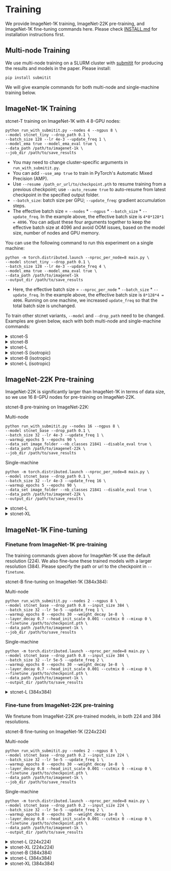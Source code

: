 # Training

We provide ImageNet-1K training, ImageNet-22K pre-training, and ImageNet-1K fine-tuning commands here.
Please check [INSTALL.md](INSTALL.md) for installation instructions first.

## Multi-node Training
We use multi-node training on a SLURM cluster with [submitit](https://github.com/facebookincubator/submitit) for producing the results and models in the paper. Please install:
```
pip install submitit
```
We will give example commands for both multi-node and single-machine training below.

## ImageNet-1K Training 
stcnet-T training on ImageNet-1K with 4 8-GPU nodes:
```
python run_with_submitit.py --nodes 4 --ngpus 8 \
--model stcnet_tiny --drop_path 0.1 \
--batch_size 128 --lr 4e-3 --update_freq 1 \
--model_ema true --model_ema_eval true \
--data_path /path/to/imagenet-1k \
--job_dir /path/to/save_results
```

- You may need to change cluster-specific arguments in `run_with_submitit.py`.
- You can add `--use_amp true` to train in PyTorch's Automatic Mixed Precision (AMP).
- Use `--resume /path_or_url/to/checkpoint.pth` to resume training from a previous checkpoint; use `--auto_resume true` to auto-resume from latest checkpoint in the specified output folder.
- `--batch_size`: batch size per GPU; `--update_freq`: gradient accumulation steps.
- The effective batch size = `--nodes` * `--ngpus` * `--batch_size` * `--update_freq`. In the example above, the effective batch size is `4*8*128*1 = 4096`. You can adjust these four arguments together to keep the effective batch size at 4096 and avoid OOM issues, based on the model size, number of nodes and GPU memory.

You can use the following command to run this experiment on a single machine: 
```
python -m torch.distributed.launch --nproc_per_node=8 main.py \
--model stcnet_tiny --drop_path 0.1 \
--batch_size 128 --lr 4e-3 --update_freq 4 \
--model_ema true --model_ema_eval true \
--data_path /path/to/imagenet-1k 
--output_dir /path/to/save_results
```

- Here, the effective batch size = `--nproc_per_node` * `--batch_size` * `--update_freq`. In the example above, the effective batch size is `8*128*4 = 4096`. Running on one machine, we increased `update_freq` so that the total batch size is unchanged.

To train other stcnet variants, `--model` and `--drop_path` need to be changed. Examples are given below, each with both multi-node and single-machine commands:

<details>
<summary>
stcnet-S
</summary>

Multi-node
```
python run_with_submitit.py --nodes 4 --ngpus 8 \
--model stcnet_small --drop_path 0.4 \
--batch_size 128 --lr 4e-3 --update_freq 1 \
--model_ema true --model_ema_eval true \
--data_path /path/to/imagenet-1k \
--job_dir /path/to/save_results
```

Single-machine
```
python -m torch.distributed.launch --nproc_per_node=8 main.py \
--model stcnet_small --drop_path 0.4 \
--batch_size 128 --lr 4e-3 --update_freq 4 \
--model_ema true --model_ema_eval true \
--data_path /path/to/imagenet-1k \
--output_dir /path/to/save_results
```
</details>
<details>
<summary>
stcnet-B
</summary>

Multi-node
```
python run_with_submitit.py --nodes 4 --ngpus 8 \
--model stcnet_base --drop_path 0.5 \
--batch_size 128 --lr 4e-3 --update_freq 1 \
--model_ema true --model_ema_eval true \
--data_path /path/to/imagenet-1k \
--job_dir /path/to/save_results
``` 

Single-machine
```
python -m torch.distributed.launch --nproc_per_node=8 main.py \
--model stcnet_base --drop_path 0.5 \
--batch_size 128 --lr 4e-3 --update_freq 4 \
--model_ema true --model_ema_eval true \
--data_path /path/to/imagenet-1k \
--output_dir /path/to/save_results
``` 

</details>
<details>
<summary>
stcnet-L
</summary>

Multi-node
```
python run_with_submitit.py --nodes 8 --ngpus 8 \
--model stcnet_large --drop_path 0.5 \
--batch_size 64 --lr 4e-3 --update_freq 1 \
--model_ema true --model_ema_eval true \
--data_path /path/to/imagenet-1k \
--job_dir /path/to/save_results
``` 

Single-machine
```
python -m torch.distributed.launch --nproc_per_node=8 main.py \
--model stcnet_large --drop_path 0.5 \
--batch_size 64 --lr 4e-3 --update_freq 8 \
--model_ema true --model_ema_eval true \
--data_path /path/to/imagenet-1k \
--output_dir /path/to/save_results
``` 

</details>

<details>
<summary>
stcnet-S (isotropic)
</summary>

Multi-node
```
python run_with_submitit.py --nodes 4 --ngpus 8 \
--model stcnet_isotropic_small --drop_path 0.1 \
--batch_size 128 --lr 4e-3 --update_freq 1 \
--layer_scale_init_value 0 \
--warmup_epochs 50 --model_ema true --model_ema_eval true \
--data_path /path/to/imagenet-1k \
--job_dir /path/to/save_results
``` 

Single-machine 
```
python -m torch.distributed.launch --nproc_per_node=8 main.py \
--model stcnet_isotropic_small --drop_path 0.1 \
--batch_size 128 --lr 4e-3 --update_freq 4 \
--layer_scale_init_value 0 \
--warmup_epochs 50 --model_ema true --model_ema_eval true \
--data_path /path/to/imagenet-1k \
--output_dir /path/to/save_results
``` 

</details>

<details>
<summary>
stcnet-B (isotropic)
</summary>

Multi-node
```
python run_with_submitit.py --nodes 4 --ngpus 8 \
--model stcnet_isotropic_base --drop_path 0.2 \
--batch_size 128 --lr 4e-3 --update_freq 1 \
--layer_scale_init_value 0 \
--warmup_epochs 50 --model_ema true --model_ema_eval true \
--data_path /path/to/imagenet-1k \
--job_dir /path/to/save_results
``` 

Single-machine 
```
python -m torch.distributed.launch --nproc_per_node=8 main.py \
--model stcnet_isotropic_base --drop_path 0.2 \
--batch_size 128 --lr 4e-3 --update_freq 4 \
--layer_scale_init_value 0 \
--warmup_epochs 50 --model_ema true --model_ema_eval true \
--data_path /path/to/imagenet-1k \
--output_dir /path/to/save_results
``` 

</details>

<details>
<summary>
stcnet-L (isotropic)
</summary>

Multi-node
```
python run_with_submitit.py --nodes 8 --ngpus 8 \
--model stcnet_isotropic_large --drop_path 0.5 \
--batch_size 64 --lr 4e-3 --update_freq 1 \
--warmup_epochs 50 --model_ema true --model_ema_eval true \
--data_path /path/to/imagenet-1k \
--job_dir /path/to/save_results
``` 

Single-machine
```
python -m torch.distributed.launch --nproc_per_node=8 main.py \
--model stcnet_isotropic_large --drop_path 0.5 \
--batch_size 64 --lr 4e-3 --update_freq 8 \
--warmup_epochs 50 --model_ema true --model_ema_eval true \
--data_path /path/to/imagenet-1k \
--output_dir /path/to/save_results
``` 

</details>

## ImageNet-22K Pre-training
ImageNet-22K is significantly larger than ImageNet-1K in terms of data size, so we use 16 8-GPU nodes for pre-training on ImageNet-22K.

stcnet-B pre-training on ImageNet-22K:

Multi-node
```
python run_with_submitit.py --nodes 16 --ngpus 8 \
--model stcnet_base --drop_path 0.1 \
--batch_size 32 --lr 4e-3 --update_freq 1 \
--warmup_epochs 5 --epochs 90 \
--data_set image_folder --nb_classes 21841 --disable_eval true \
--data_path /path/to/imagenet-22k \
--job_dir /path/to/save_results
```

Single-machine
```
python -m torch.distributed.launch --nproc_per_node=8 main.py \
--model stcnet_base --drop_path 0.1 \
--batch_size 32 --lr 4e-3 --update_freq 16 \
--warmup_epochs 5 --epochs 90 \
--data_set image_folder --nb_classes 21841 --disable_eval true \
--data_path /path/to/imagenet-22k \
--output_dir /path/to/save_results
```

<details>
<summary>
stcnet-L
</summary>

Multi-node
```
python run_with_submitit.py --nodes 16 --ngpus 8 \
--model stcnet_large --drop_path 0.1 \
--batch_size 32 --lr 4e-3 --update_freq 1 \
--warmup_epochs 5 --epochs 90 \
--data_set image_folder --nb_classes 21841 --disable_eval true \
--data_path /path/to/imagenet-22k \
--job_dir /path/to/save_results
``` 
    
Single-machine
```
python -m torch.distributed.launch --nproc_per_node=8 main.py \
--model stcnet_large --drop_path 0.1 \
--batch_size 32 --lr 4e-3 --update_freq 16 \
--warmup_epochs 5 --epochs 90 \
--data_set image_folder --nb_classes 21841 --disable_eval true \
--data_path /path/to/imagenet-22k \
--output_dir /path/to/save_results
``` 

</details>

<details>
<summary>
stcnet-XL
</summary>

Multi-node
```
python run_with_submitit.py --nodes 16 --ngpus 8 \
--model stcnet_xlarge --drop_path 0.2 \
--batch_size 32 --lr 4e-3 --update_freq 1 \
--warmup_epochs 5 --epochs 90 \
--data_set image_folder --nb_classes 21841 --disable_eval true \
--data_path /path/to/imagenet-22k \
--job_dir /path/to/save_results
``` 
    
Single-machine
```
python -m torch.distributed.launch --nproc_per_node=8 main.py \
--model stcnet_xlarge --drop_path 0.2 \
--batch_size 32 --lr 4e-3 --update_freq 16 \
--warmup_epochs 5 --epochs 90 \
--data_set image_folder --nb_classes 21841 --disable_eval true \
--data_path /path/to/imagenet-22k \
--output_dir /path/to/save_results
``` 

</details>


## ImageNet-1K Fine-tuning
### Finetune from ImageNet-1K pre-training 
The training commands given above for ImageNet-1K use the default resolution (224). We also fine-tune these trained models with a larger resolution (384). Please specify the path or url to the checkpoint in `--finetune`.

stcnet-B fine-tuning on ImageNet-1K (384x384):

Multi-node
```
python run_with_submitit.py --nodes 2 --ngpus 8 \
--model stcnet_base --drop_path 0.8 --input_size 384 \
--batch_size 32 --lr 5e-5 --update_freq 1 \
--warmup_epochs 0 --epochs 30 --weight_decay 1e-8  \
--layer_decay 0.7 --head_init_scale 0.001 --cutmix 0 --mixup 0 \
--finetune /path/to/checkpoint.pth \
--data_path /path/to/imagenet-1k \
--job_dir /path/to/save_results
```

Single-machine
```
python -m torch.distributed.launch --nproc_per_node=8 main.py \
--model stcnet_base --drop_path 0.8 --input_size 384 \
--batch_size 32 --lr 5e-5 --update_freq 2 \
--warmup_epochs 0 --epochs 30 --weight_decay 1e-8  \
--layer_decay 0.7 --head_init_scale 0.001 --cutmix 0 --mixup 0 \
--finetune /path/to/checkpoint.pth \
--data_path /path/to/imagenet-1k \
--output_dir /path/to/save_results
```

<details>
<summary>
stcnet-L (384x384)
</summary>

Multi-node
```
python run_with_submitit.py --nodes 2 --ngpus 8 \
--model stcnet_large --drop_path 0.95 --input_size 384 \
--batch_size 32 --lr 5e-5 --update_freq 1 \
--warmup_epochs 0 --epochs 30 --weight_decay 1e-8  \
--layer_decay 0.7 --head_init_scale 0.001 --cutmix 0 --mixup 0 \
--finetune /path/to/checkpoint.pth \
--data_path /path/to/imagenet-1k \
--job_dir /path/to/save_results
``` 

Single-machine
```
python -m torch.distributed.launch --nproc_per_node=8 main.py \
--model stcnet_large --drop_path 0.95 --input_size 384 \
--batch_size 32 --lr 5e-5 --update_freq 2 \
--warmup_epochs 0 --epochs 30 --weight_decay 1e-8  \
--layer_decay 0.7 --head_init_scale 0.001 --cutmix 0 --mixup 0 \
--finetune /path/to/checkpoint.pth \
--data_path /path/to/imagenet-1k \
--output_dir /path/to/save_results
``` 

- The fine-tuning for ImageNet-1K pre-trained stcnet-L starts from the best ema weights during pre-training. You can add `--model_key model_ema` to load from a saved checkpoint that has `model_ema` as a key (e.g., obtained by training with `--model_ema true`), to load ema weights. Note that our provided pre-trained checkpoints only have `model` as the only key.

</details>

### Fine-tune from ImageNet-22K pre-training
We finetune from ImageNet-22K pre-trained models, in both 224 and 384 resolutions.

stcnet-B fine-tuning on ImageNet-1K (224x224)

Multi-node
```
python run_with_submitit.py --nodes 2 --ngpus 8 \
--model stcnet_base --drop_path 0.2 --input_size 224 \
--batch_size 32 --lr 5e-5 --update_freq 1 \
--warmup_epochs 0 --epochs 30 --weight_decay 1e-8  \
--layer_decay 0.8 --head_init_scale 0.001 --cutmix 0 --mixup 0 \
--finetune /path/to/checkpoint.pth \
--data_path /path/to/imagenet-1k \
--job_dir /path/to/save_results
```

Single-machine
```
python -m torch.distributed.launch --nproc_per_node=8 main.py \
--model stcnet_base --drop_path 0.2 --input_size 224 \
--batch_size 32 --lr 5e-5 --update_freq 2 \
--warmup_epochs 0 --epochs 30 --weight_decay 1e-8  \
--layer_decay 0.8 --head_init_scale 0.001 --cutmix 0 --mixup 0 \
--finetune /path/to/checkpoint.pth \
--data_path /path/to/imagenet-1k \
--output_dir /path/to/save_results
```

<details>
<summary>
stcnet-L (224x224)
</summary>

Multi-node
```
python run_with_submitit.py --nodes 2 --ngpus 8 \
--model stcnet_large --drop_path 0.3 --input_size 224 \
--batch_size 32 --lr 5e-5 --update_freq 1 \
--warmup_epochs 0 --epochs 30 --weight_decay 1e-8  \
--layer_decay 0.8 --head_init_scale 0.001 --cutmix 0 --mixup 0 \
--finetune /path/to/checkpoint.pth \
--data_path /path/to/imagenet-1k \
--job_dir /path/to/save_results
``` 

Single-machine
```
python -m torch.distributed.launch --nproc_per_node=8 main.py \
--model stcnet_large --drop_path 0.3 --input_size 224 \
--batch_size 32 --lr 5e-5 --update_freq 2 \
--warmup_epochs 0 --epochs 30 --weight_decay 1e-8  \
--layer_decay 0.8 --head_init_scale 0.001 --cutmix 0 --mixup 0 \
--finetune /path/to/checkpoint.pth \
--data_path /path/to/imagenet-1k \
--output_dir /path/to/save_results
``` 

</details>

<details>
<summary>
stcnet-XL (224x224)
</summary>

Multi-node
```
python run_with_submitit.py --nodes 4 --ngpus 8 \
--model stcnet_xlarge --drop_path 0.4 --input_size 224 \
--batch_size 16 --lr 5e-5 --update_freq 1 \
--warmup_epochs 0 --epochs 30 --weight_decay 1e-8  \
--layer_decay 0.8 --head_init_scale 0.001 --cutmix 0 --mixup 0 \
--finetune /path/to/checkpoint.pth \
--data_path /path/to/imagenet-1k \
--job_dir /path/to/save_results \
--model_ema true --model_ema_eval true
``` 

Single-machine
```
python -m torch.distributed.launch --nproc_per_node=8 main.py \
--model stcnet_xlarge --drop_path 0.4 --input_size 224 \
--batch_size 16 --lr 5e-5 --update_freq 4 \
--warmup_epochs 0 --epochs 30 --weight_decay 1e-8  \
--layer_decay 0.8 --head_init_scale 0.001 --cutmix 0 --mixup 0 \
--finetune /path/to/checkpoint.pth \
--data_path /path/to/imagenet-1k \
--output_dir /path/to/save_results \
--model_ema true --model_ema_eval true
``` 

</details>

<details>
<summary>
stcnet-B (384x384)
</summary>

Multi-node
```
python run_with_submitit.py --nodes 4 --ngpus 8 \
--model stcnet_base --drop_path 0.2 --input_size 384 \
--batch_size 16 --lr 5e-5 --update_freq 1 \
--warmup_epochs 0 --epochs 30 --weight_decay 1e-8  \
--layer_decay 0.8 --head_init_scale 0.001 --cutmix 0 --mixup 0 \
--finetune /path/to/checkpoint.pth \
--data_path /path/to/imagenet-1k \
--job_dir /path/to/save_results
``` 

Single-machine   
```
python -m torch.distributed.launch --nproc_per_node=8 main.py \
--model stcnet_base --drop_path 0.2 --input_size 384 \
--batch_size 16 --lr 5e-5 --update_freq 4 \
--warmup_epochs 0 --epochs 30 --weight_decay 1e-8  \
--layer_decay 0.8 --head_init_scale 0.001 --cutmix 0 --mixup 0 \
--finetune /path/to/checkpoint.pth \
--data_path /path/to/imagenet-1k \
--output_dir /path/to/save_results
``` 

</details>

<details>
<summary>
stcnet-L (384x384)
</summary>

Multi-node
```
python run_with_submitit.py --nodes 4 --ngpus 8 \
--model stcnet_large --drop_path 0.3 --input_size 384 \
--batch_size 16 --lr 5e-5 --update_freq 1 \
--warmup_epochs 0 --epochs 30 --weight_decay 1e-8  \
--layer_decay 0.8 --head_init_scale 0.001 --cutmix 0 --mixup 0 \
--finetune /path/to/checkpoint.pth \
--data_path /path/to/imagenet-1k \
--job_dir /path/to/save_results
``` 

Single-machine    
```
python -m torch.distributed.launch --nproc_per_node=8 main.py \
--model stcnet_large --drop_path 0.3 --input_size 384 \
--batch_size 16 --lr 5e-5 --update_freq 4 \
--warmup_epochs 0 --epochs 30 --weight_decay 1e-8  \
--layer_decay 0.8 --head_init_scale 0.001 --cutmix 0 --mixup 0 \
--finetune /path/to/checkpoint.pth \
--data_path /path/to/imagenet-1k \
--output_dir /path/to/save_results
``` 

</details>

<details>
<summary>
stcnet-XL (384x384)
</summary>

Multi-node
```
python run_with_submitit.py --nodes 8 --ngpus 8 \
--model stcnet_xlarge --drop_path 0.4 --input_size 384 \
--batch_size 8 --lr 5e-5 --update_freq 1 \
--warmup_epochs 0 --epochs 30 --weight_decay 1e-8  \
--layer_decay 0.8 --head_init_scale 0.001 --cutmix 0 --mixup 0 \
--finetune /path/to/checkpoint.pth \
--data_path /path/to/imagenet-1k \
--job_dir /path/to/save_results \
--model_ema true --model_ema_eval true
``` 

Single-machine
```
python -m torch.distributed.launch --nproc_per_node=8 main.py \
--model stcnet_xlarge --drop_path 0.4 --input_size 384 \
--batch_size 8 --lr 5e-5 --update_freq 8 \
--warmup_epochs 0 --epochs 30 --weight_decay 1e-8  \
--layer_decay 0.8 --head_init_scale 0.001 --cutmix 0 --mixup 0 \
--finetune /path/to/checkpoint.pth \
--data_path /path/to/imagenet-1k \
--output_dir /path/to/save_results \
--model_ema true --model_ema_eval true
``` 

</details>

